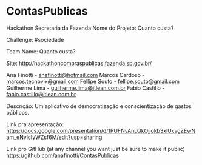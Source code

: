 # ContasPublicas
Hackathon Secretaria da Fazenda
Nome do Projeto: Quanto custa?

Challenge: #sociedade

Team Name: Quanto custa?

Site: http://hackathoncompraspublicas.fazenda.sp.gov.br/

Ana Finotti - anafinotti@hotmail.com Marcos Cardoso - marcos.tecnovix@gmail.com Fellipe Souto - fellipe.souto@gmail.com Guilherme Lima - guilherme.lima@itlean.com.br Fabio Castillo - fabio.castillo@itlean.com.br

Descrição: Um aplicativo de democratização e conscientização de gastos públicos.

Link pra apresentação: https://docs.google.com/presentation/d/1PUFNvAnLQkOjjokb3xlUxvgZEwNam_eNvlcIyWZsf6M/edit?usp=sharing

Link pro GitHub (at any channel you want just be sure to make it public) https://github.com/anafinotti/ContasPublicas

